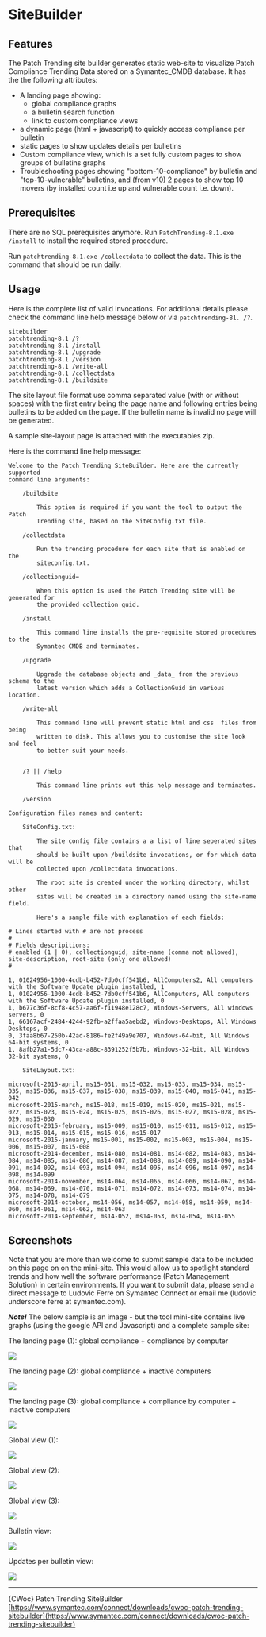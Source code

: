 # SiteBuilder

## Features
The Patch Trending site builder generates static web-site to visualize Patch Compliance Trending Data stored on a Symantec_CMDB database. It has the the following attributes:

- A landing page showing:
  - global compliance graphs
  - a bulletin search function
  - link to custom compliance views
- a dynamic page (html + javascript) to quickly access compliance per bulletin
- static pages to show updates details per bulletins
- Custom compliance view, which is a set fully custom pages to show groups of bulletins graphs
- Troubleshooting pages showing "bottom-10-compliance" by bulletin and "top-10-vulnerable" bulletins, and (from v10) 2 pages to show top 10 movers (by installed count i.e up and vulnerable count i.e. down).

## Prerequisites
There are no SQL prerequisites anymore. Run `PatchTrending-8.1.exe /install` to install the required stored procedure.

Run `patchtrending-8.1.exe /collectdata` to collect the data. This is the command that should be run daily.

## Usage
Here is the complete list of valid invocations. For additional details please check the command line help message below or via `patchtrending-81. /?`.

```
sitebuilder
patchtrending-8.1 /?
patchtrending-8.1 /install
patchtrending-8.1 /upgrade
patchtrending-8.1 /version
patchtrending-8.1 /write-all
patchtrending-8.1 /collectdata
patchtrending-8.1 /buildsite
```

The site layout file format use comma separated value (with or without spaces) with the first entry being the page name and following entries being bulletins to be added on the page. If the bulletin name is invalid no page will be generated.

A sample site-layout page is attached with the executables zip.

Here is the command line help message:

<!-- <details>
 <summary>Switches</summary>
 <pre>
 /buildsite
 </pre>
</details> -->

```
Welcome to the Patch Trending SiteBuilder. Here are the currently supported
command line arguments:

    /buildsite
    
        This option is required if you want the tool to output the Patch 
        Trending site, based on the SiteConfig.txt file.

    /collectdata
    
        Run the trending procedure for each site that is enabled on the
        siteconfig.txt.
    
    /collectionguid=
    
        When this option is used the Patch Trending site will be generated for
        the provided collection guid.

    /install

        This command line installs the pre-requisite stored procedures to the
        Symantec CMDB and terminates.

    /upgrade

        Upgrade the database objects and _data_ from the previous schema to the
        latest version which adds a CollectionGuid in various location.

    /write-all

        This command line will prevent static html and css  files from being 
        written to disk. This allows you to customise the site look and feel
        to better suit your needs.
        

    /? || /help

        This command line prints out this help message and terminates.

    /version

Configuration files names and content:

    SiteConfig.txt:
    
        The site config file contains a a list of line seperated sites that
        should be built upon /buildsite invocations, or for which data will be 
        collected upon /collectdata invocations.
        
        The root site is created under the working directory, whilst other
        sites will be created in a directory named using the site-name field.
        
        Here's a sample file with explanation of each fields:
        
# Lines started with # are not process
#
# Fields descripitions:
# enabled (1 | 0), collectionguid, site-name (comma not allowed), site-description, root-site (only one allowed)
#

1, 01024956-1000-4cdb-b452-7db0cff541b6, AllComputers2, All computers with the Software Update plugin installed, 1
1, 01024956-1000-4cdb-b452-7db0cff541b6, AllComputers, All computers with the Software Update plugin installed, 0
1, b677c36f-8cf8-4c57-aa6f-f11948e128c7, Windows-Servers, All windows servers, 0
1, 66167acf-2484-4244-92fb-a2ffaa5aebd2, Windows-Desktops, All Windows Desktops, 0
0, 3faa8b67-250b-42ad-8186-fe2f49a9e707, Windows-64-bit, All Windows 64-bit systems, 0
1, 8afb27a1-5dc7-43ca-a88c-8391252f5b7b, Windows-32-bit, All Windows 32-bit systems, 0
    
    SiteLayout.txt:

microsoft-2015-april, ms15-031, ms15-032, ms15-033, ms15-034, ms15-035, ms15-036, ms15-037, ms15-038, ms15-039, ms15-040, ms15-041, ms15-042
microsoft-2015-march, ms15-018, ms15-019, ms15-020, ms15-021, ms15-022, ms15-023, ms15-024, ms15-025, ms15-026, ms15-027, ms15-028, ms15-029, ms15-030
microsoft-2015-february, ms15-009, ms15-010, ms15-011, ms15-012, ms15-013, ms15-014, ms15-015, ms15-016, ms15-017
microsoft-2015-january, ms15-001, ms15-002, ms15-003, ms15-004, ms15-006, ms15-007, ms15-008
microsoft-2014-december, ms14-080, ms14-081, ms14-082, ms14-083, ms14-084, ms14-085, ms14-086, ms14-087, ms14-088, ms14-089, ms14-090, ms14-091, ms14-092, ms14-093, ms14-094, ms14-095, ms14-096, ms14-097, ms14-098, ms14-099
microsoft-2014-november, ms14-064, ms14-065, ms14-066, ms14-067, ms14-068, ms14-069, ms14-070, ms14-071, ms14-072, ms14-073, ms14-074, ms14-075, ms14-078, ms14-079
microsoft-2014-october, ms14-056, ms14-057, ms14-058, ms14-059, ms14-060, ms14-061, ms14-062, ms14-063
microsoft-2014-september, ms14-052, ms14-053, ms14-054, ms14-055
```

## Screenshots
Note that you are more than welcome to submit sample data to be included on this page on on the mini-site. This would allow us to spotlight standard trends and how well the software performance (Patch Management Solution) in certain environments. If you want to submit data, please send a direct message to Ludovic Ferre on Symantec Connect or email me (ludovic underscore ferre at symantec.com).

***Note!*** The below sample is an image - but the tool mini-site contains live graphs (using the google API and Javascript) and a complete sample site: 

The landing page (1): global compliance + compliance by computer

![](images/sample-site-landing2.png)

The landing page (2): global compliance + inactive computers

![](images/global_compliance_inactive_computers.png)

The landing page (3): global compliance + compliance by computer + inactive computers

![](images/global_compliance_compliance_by_computer_inactive_computers.png)

Global view (1):

![](images/global_stats.png)

Global view (2):

![](images/global_compliance.png)

Global view (3):

![](images/pc-compliance.png)

Bulletin view:

![](imagesms13-058_bulletinview.png)

Updates per bulletin view:

![](images/updates_per_bulletin.png)



---

{CWoc} Patch Trending SiteBuilder
[https://www.symantec.com/connect/downloads/cwoc-patch-trending-sitebuilder](https://www.symantec.com/connect/downloads/cwoc-patch-trending-sitebuilder)